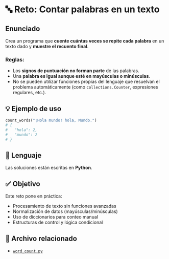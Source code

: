 # 🔤 Reto: Contar palabras en un texto

## Enunciado

Crea un programa que **cuente cuántas veces se repite cada palabra** en un texto dado y **muestre el recuento final**.

### Reglas:

- Los **signos de puntuación no forman parte** de las palabras.
- Una **palabra es igual aunque esté en mayúsculas o minúsculas**.
- No se pueden utilizar funciones propias del lenguaje que resuelvan el problema automáticamente (como `collections.Counter`, expresiones regulares, etc.).

## 💡 Ejemplo de uso

```python
count_words("¡Hola mundo! hola, Mundo.")  
# {
#   "hola": 2,
#   "mundo": 2
# }
```

## 🐍 Lenguaje
Las soluciones están escritas en **Python**.

## ✅ Objetivo
Este reto pone en práctica:
- Procesamiento de texto sin funciones avanzadas
- Normalización de datos (mayúsculas/minúsculas)
- Uso de diccionarios para conteo manual
- Estructuras de control y lógica condicional

## 📁 Archivo relacionado
- [`word_count.py`](./word_count.py)
